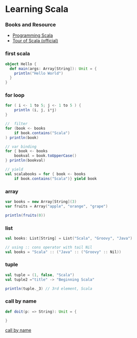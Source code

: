 # Learning Scala

### Books and Resource
- [Programming Scala](https://www.safaribooksonline.com/library/view/programming-scala/9780596801908/)
- [Tour of Scala (official)](https://docs.scala-lang.org/tour/tour-of-scala.html)


### first scala
```scala
object Hello {
  def main(args: Array[String]): Unit = {
    println("Hello World")
  }
}
```

### for loop
```scala
for ( i <- 1 to 5; j <- 1 to 5 ) {
    println (i, j, i*j)
}

//  filter
for (book <- books 
    if book.contains("Scala")
) println(book)

// var binding
for { book <- books 
    bookval = book.toUpperCase()
} println(bookval)

// yield
val scalabooks = for { book <- books 
    if book.contains("Scala")} yield book
```

### array
```scala
var books = new Array[String](3)
var fruits = Array("apple", "orange", "grape")

println(fruits(0))
```

### list
```scala
val books: List[String] = List("Scala", "Groovy", "Java")

// using :: cons operator with tail Nil
val books = "Scala" :: ("Java" :: ("Groovy" :: Nil))
```

### tuple
```scala
val tuple = (1, false, "Scala")
val tuple2 ="title" -> "Beginning Scala"

println(tuple._3) // 3rd element, Scala
```

### call by name
```scala
def doit(p: => String): Unit = {

}
```
[call by name](https://docs.scala-lang.org/tour/by-name-parameters.html)
